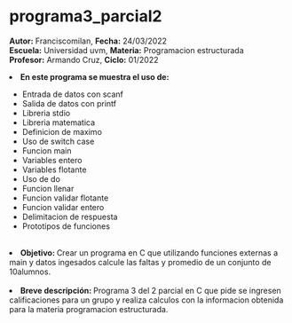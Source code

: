 # programa3_parcial2


<b>Autor:</b> Franciscomilan, <b>Fecha:</b> 24/03/2022 <br>
 <b>Escuela:</b> Universidad uvm, <b>Materia:</b> Programacion estructurada <br>
 <b>Profesor:</b> Armando Cruz, <b>Ciclo:</b> 01/2022
 <br>
 <li><b> En este programa se muestra el uso de: </b></li>
 <ul>
 <li> Entrada de datos con scanf</li>
 <li> Salida de datos con printf </li>
<li>Libreria stdio </li>
  <li>Libreria matematica </li>
 <li>Definicion de maximo </li>
  <li>Uso de switch case </li>
  <li>Funcion main </li>
  <li>Variables entero </li>
  <li>Variables flotante </li>
  <li> Uso de do </li>
  <li> Funcion llenar </li>
  <li> Funcion validar flotante </li>
  <li> Funcion validar entero </li>
  <li> Delimitacion de respuesta </li>
<li> Prototipos de funciones </li>
 </ul>
<br>
 <li> <b> Objetivo: </b> Crear un programa en C que utilizando funciones externas a main y datos ingesados calcule las faltas y promedio de un conjunto de 10alumnos.  </li>
 <br>
 <li><b> Breve descripción: </b>Programa 3 del 2 parcial en C que pide se ingresen calificaciones para un grupo y realiza calculos con la informacion obtenida para la materia programacion estructurada. </li>

